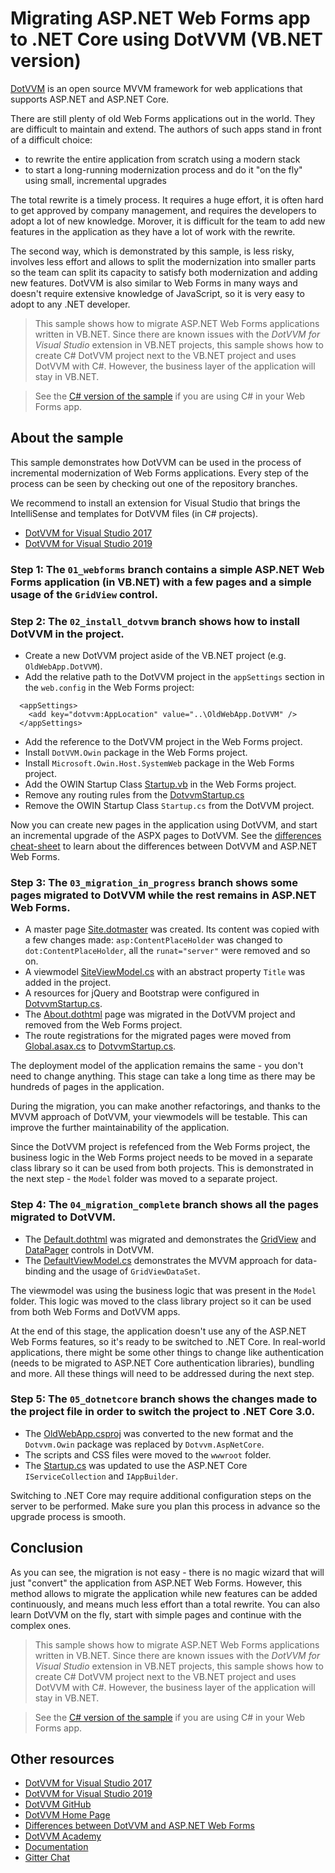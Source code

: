 # Migrating ASP.NET Web Forms app to .NET Core using DotVVM (VB.NET version)

[DotVVM](https://github.com/riganti/dotvvm) is an open source MVVM framework for web applications that supports ASP.NET and ASP.NET Core. 

There are still plenty of old Web Forms applications out in the world. They are difficult to maintain and extend. The authors of such apps stand in front of a difficult choice:
* to rewrite the entire application from scratch using a modern stack
* to start a long-running modernization process and do it "on the fly" using small, incremental upgrades 

The total rewrite is a timely process. It requires a huge effort, it is often hard to get approved by company management, and requires the developers to adopt a lot of new knowledge. Morover, it is difficult for the team to add new features in the application as they have a lot of work with the rewrite.

The second way, which is demonstrated by this sample, is less risky, involves less effort and allows to split the modernization into smaller parts so the team can split its capacity to satisfy both modernization and adding new features. DotVVM is also similar to Web Forms in many ways and doesn't require extensive knowledge of JavaScript, so it is very easy to adopt to any .NET developer.

> This sample shows how to migrate ASP.NET Web Forms applications written in VB.NET. Since there are known issues with the _DotVVM for Visual Studio_ extension in VB.NET projects, this sample shows how to create C# DotVVM project next to the VB.NET project and uses DotVVM with C#. However, the business layer of the application will stay in VB.NET.

> See the [C# version of the sample](https://github.com/riganti/dotvvm-samples-webforms-migration) if you are using C# in your Web Forms app.

## About the sample

This sample demonstrates how DotVVM can be used in the process of incremental modernization of Web Forms applications. Every step of the process can be seen by checking out one of the repository branches. 

We recommend to install an extension for Visual Studio that brings the IntelliSense and templates for DotVVM files (in C# projects).

* [DotVVM for Visual Studio 2017](https://marketplace.visualstudio.com/items?itemName=TomasHerceg.DotVVMforVisualStudio-17892)
* [DotVVM for Visual Studio 2019](https://marketplace.visualstudio.com/items?itemName=TomasHerceg.DotVVM-VSExtension2019)

### Step 1: The `01_webforms` branch contains a simple ASP.NET Web Forms application (in VB.NET) with a few pages and a simple usage of the `GridView` control.

### Step 2: The `02_install_dotvvm` branch shows how to install DotVVM in the project.

* Create a new DotVVM project aside of the VB.NET project (e.g. `OldWebApp.DotVVM`).
* Add the relative path to the DotVVM project in the `appSettings` section in the `web.config` in the Web Forms project:

```
  <appSettings>
    <add key="dotvvm:AppLocation" value="..\OldWebApp.DotVVM" />
  </appSettings>
```

* Add the reference to the DotVVM project in the Web Forms project.
* Install `DotVVM.Owin` package in the Web Forms project.
* Install `Microsoft.Owin.Host.SystemWeb` package in the Web Forms project.
* Add the OWIN Startup Class [Startup.vb](https://github.com/riganti/dotvvm-samples-webforms-migration-vbnet/blob/02_install_dotvvm/src/OldWebApp/OldWebApp/Startup.vb) in the Web Forms project.
* Remove any routing rules from the [DotvvmStartup.cs](https://github.com/riganti/dotvvm-samples-webforms-migration-vbnet/blob/02_install_dotvvm/src/OldWebApp/OldWebApp.DotVVM/DotvvmStartup.cs)
* Remove the OWIN Startup Class `Startup.cs` from the DotVVM project.

Now you can create new pages in the application using DotVVM, and start an incremental upgrade of the ASPX pages to DotVVM. See the [differences cheat-sheet](https://www.dotvvm.com/webforms) to learn about the differences between DotVVM and ASP.NET Web Forms.

### Step 3: The `03_migration_in_progress` branch shows some pages migrated to DotVVM while the rest remains in ASP.NET Web Forms.

* A master page [Site.dotmaster](https://github.com/riganti/dotvvm-samples-webforms-migration-vbnet/blob/03_migration_in_progress/src/OldWebApp/OldWebApp.DotVVM/Views/Site.dotmaster) was created. Its content was copied with a few changes made: `asp:ContentPlaceHolder` was changed to `dot:ContentPlaceHolder`, all the `runat="server"` were removed and so on. 
* A viewmodel [SiteViewModel.cs](https://github.com/riganti/dotvvm-samples-webforms-migration-vbnet/blob/03_migration_in_progress/src/OldWebApp/OldWebApp.DotVVM/ViewModels/SiteViewModel.cs) with an abstract property `Title` was added in the project. 
* A resources for jQuery and Bootstrap were configured in [DotvvmStartup.cs](https://github.com/riganti/dotvvm-samples-webforms-migration-vbnet/blob/03_migration_in_progress/src/OldWebApp/OldWebApp.DotVVM/DotvvmStartup.cs).
* The [About.dothtml](https://github.com/riganti/dotvvm-samples-webforms-migration-vbnet/blob/03_migration_in_progress/src/OldWebApp/OldWebApp.DotVVM/Views/About.dothtml) page was migrated in the DotVVM project and removed from the Web Forms project.
* The route registrations for the migrated pages were moved from [Global.asax.cs](https://github.com/riganti/dotvvm-samples-webforms-migration-vbnet/blob/03_migration_in_progress/src/OldWebApp/OldWebApp/Global.asax.cs) to [DotvvmStartup.cs](https://github.com/riganti/dotvvm-samples-webforms-migration-vbnet/blob/03_migration_in_progress/src/OldWebApp/OldWebApp.DotVVM/DotvvmStartup.cs).

The deployment model of the application remains the same - you don't need to change anything. This stage can take a long time as there may be hundreds of pages in the application.

During the migration, you can make another refactorings, and thanks to the MVVM approach of DotVVM, your viewmodels will be testable. This can improve the further maintainability of the application.

Since the DotVVM project is refefenced from the Web Forms project, the business logic in the Web Forms project needs to be moved in a separate class library so it can be used from both projects. This is demonstrated in the next step - the `Model` folder was moved to a separate project.

### Step 4: The `04_migration_complete` branch shows all the pages migrated to DotVVM.

* The [Default.dothtml](https://github.com/riganti/dotvvm-samples-webforms-migration-vbnet/blob/04_migration_complete/src/OldWebApp/OldWebApp/Views/Default.dothtml) was migrated and demonstrates the [GridView](https://www.dotvvm.com/docs/controls/builtin/GridView/latest) and [DataPager](https://www.dotvvm.com/docs/controls/builtin/DataPager/latest) controls in DotVVM. 
* The [DefaultViewModel.cs](https://github.com/riganti/dotvvm-samples-webforms-migration-vbnet/blob/04_migration_complete/src/OldWebApp/OldWebApp/ViewModels/DefaultViewModel.cs) demonstrates the MVVM approach for data-binding and the usage of `GridViewDataSet`.

The viewmodel was using the business logic that was present in the `Model` folder. This logic was moved to the class library project so it can be used from both Web Forms and DotVVM apps.

At the end of this stage, the application doesn't use any of the ASP.NET Web Forms features, so it's ready to be switched to .NET Core.
In real-world applications, there might be some other things to change like authentication (needs to be migrated to ASP.NET Core authentication libraries), bundling and more. All these things will need to be addressed during the next step.

### Step 5: The `05_dotnetcore` branch shows the changes made to the project file in order to switch the project to .NET Core 3.0.

* The [OldWebApp.csproj](https://github.com/riganti/dotvvm-samples-webforms-migration-vbnet/blob/05_dotnetcore/src/OldWebApp/OldWebApp.NetCore/OldWebApp.NetCore.csproj) was converted to the new format and the `Dotvvm.Owin` package was replaced by `Dotvvm.AspNetCore`.
* The scripts and CSS files were moved to the `wwwroot` folder.
* The [Startup.cs](https://github.com/riganti/dotvvm-samples-webforms-migration-vbnet/blob/05_dotnetcore/src/OldWebApp/OldWebApp.NetCore/Startup.cs) was updated to use the ASP.NET Core `IServiceCollection` and `IAppBuilder`.

Switching to .NET Core may require additional configuration steps on the server to be performed. Make sure you plan this process in advance so the upgrade process is smooth.

## Conclusion

As you can see, the migration is not easy - there is no magic wizard that will just "convert" the application from ASP.NET Web Forms. However, this method allows to migrate the application while new features can be added continuously, and means much less effort than a total rewrite. You can also learn DotVVM on the fly, start with simple pages and continue with the complex ones. 

> This sample shows how to migrate ASP.NET Web Forms applications written in VB.NET. Since there are known issues with the _DotVVM for Visual Studio_ extension in VB.NET projects, this sample shows how to create C# DotVVM project next to the VB.NET project and uses DotVVM with C#. However, the business layer of the application will stay in VB.NET.

> See the [C# version of the sample](https://github.com/riganti/dotvvm-samples-webforms-migration) if you are using C# in your Web Forms app.

## Other resources

* [DotVVM for Visual Studio 2017](https://marketplace.visualstudio.com/items?itemName=TomasHerceg.DotVVMforVisualStudio-17892)
* [DotVVM for Visual Studio 2019](https://marketplace.visualstudio.com/items?itemName=TomasHerceg.DotVVM-VSExtension2019)
* [DotVVM GitHub](https://github.com/riganti/dotvvm)
* [DotVVM Home Page](https://www.dotvvm.com)
* [Differences between DotVVM and ASP.NET Web Forms](https://www.dotvvm.com/webforms)
* [DotVVM Academy](https://academy.dotvvm.com)
* [Documentation](https://www.dotvvm.com/docs)
* [Gitter Chat](https://gitter.im/riganti/dotvvm)

 

 